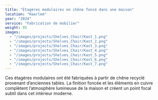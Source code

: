 ```yaml
---
title: "Étagères modulaires en chêne foncé dans une maison"
location: "Haarlem"
year: "2024"
service: "Fabrication de mobilier"
weight: 95
images:
  - "/images/projects/Shelves_Chair/Kast_1.png"
  - "/images/projects/Shelves_Chair/Kast_2.png"
  - "/images/projects/Shelves_Chair/Kast_3.png"
  - "/images/projects/Shelves_Chair/Kast_4.png"
  - "/images/projects/Shelves_Chair/Kast_5.png"
  - "/images/projects/Shelves_Chair/Kast_6.png"
  - "/images/projects/Shelves_Chair/Kast_7.png"
---
```


Ces étagères modulaires ont été fabriquées à partir de chêne recyclé provenant d’anciennes tables. La finition foncée et les éléments en cuivre complètent l’atmosphère lumineuse de la maison et créent un point focal subtil dans cet intérieur moderne.
